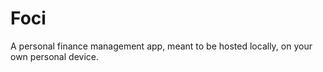 # Foci

A personal finance management app, meant to be hosted locally, on your own personal device.
